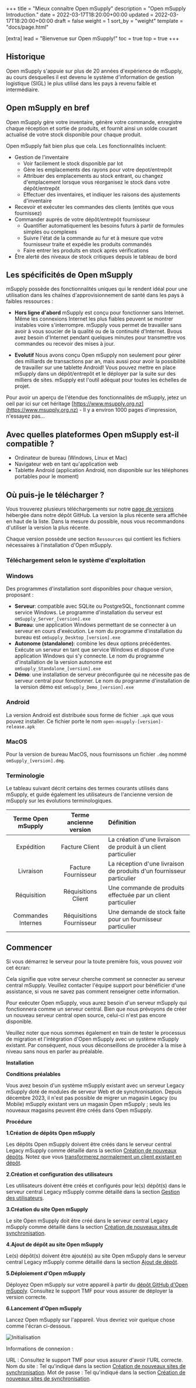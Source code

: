 +++
title = "Mieux connaître Open mSupply"
description = "Open mSupply Introduction."
date = 2022-03-17T18:20:00+00:00
updated = 2022-03-17T18:20:00+00:00
draft = false
weight = 1
sort_by = "weight"
template = "docs/page.html"

[extra]
lead = "Bienvenue sur Open mSupply!"
toc = true
top = true
+++

## Historique

Open mSupply s'appuie sur plus de 20 années d'expérience de mSupply, au cours desquelles il est devenu le système d'information de gestion logistique (SIGL) le plus utilisé dans les pays à revenu faible et intermédiaire.

## Open mSupply en bref

Open mSupply gère votre inventaire, génère votre commande, enregistre chaque réception et sortie de produits, et fournit ainsi un solde courant actualisé de votre stock disponible pour chaque produit.

Open mSupply fait bien plus que cela. Les fonctionnalités incluent:

- Gestion de l'inventaire
  - Voir facilement le stock disponible par lot
  - Gère les emplacements des rayons pour votre depot/entrepôt
  - Attribuer des emplacements au stock entrant, ou changez d'emplacement lorsque vous réorganisez le stock dans votre dépôt/entrepôt
  - Effectuer des inventaires, et indiquer les raisons des ajustements d'inventaire
- Recevoir et exécuter les commandes des clients (entités que vous fournissez)
- Commander auprès de votre dépôt/entrepôt fournisseur
  - Quantifier automatiquement les besoins futurs à partir de formules simples ou complexes
  - Suivre l'état de la commande au fur et à mesure que votre fournisseur traite et expédie les produits commandés
  - Faire entrer les produits en stock après vérifications
- Être alerté des niveaux de stock critiques depuis le tableau de bord

## Les spécificités de Open mSupply

mSupply possède des fonctionnalités uniques qui le rendent idéal pour une utilisation dans les chaînes d'approvisionnement de santé dans les pays à faibles ressources :

- **Hors ligne d'abord** mSupply est conçu pour fonctionner sans Internet. Même les connexions Internet les plus fiables peuvent se montrer instables voire s'interrompre. mSupply vous permet de travailler sans avoir à vous soucier de la qualité ou de la continuité d'Internet. Bvous avez besoin d'Internet pendant quelques minutes pour transmettre vos commandes ou recevoir des mises à jour.

- **Evolutif** Nous avons conçu Open mSupply non seulement pour gérer des milliards de transactions par an, mais aussi pour avoir la possibilité de travailler sur une tablette Android! Vous pouvez mettre en place mSupply dans un dépôt/entrepôt et le déployer par la suite sur des milliers de sites. mSupply est l'outil adéquat pour toutes les échelles de projet.

Pour avoir un aperçu de l'étendue des fonctionnalités de mSupply, jetez un oeil par ici sur cet héritage [https://www.msupply.org.nz](https://www.msupply.org.nz) - Il y a environ 1000 pages d'impression, n'essayez pas...

## Avec quelles plateformes Open mSupply est-il compatible ?

 -  Ordinateur de bureau (Windows, Linux et Mac)
 -  Navigateur web en tant qu'application web
 -  Tablette Android (application Android, non disponible sur les téléphones portables pour le moment)

## Où puis-je le télécharger ?

Vous trouverez plusieurs téléchargements sur notre [page de versions](https://github.com/openmsupply/open-msupply/releases) hébergée dans notre dépôt GitHub. La version la plus récente sera affichée en haut de la liste. Dans la mesure du possible, nous vous recommandons d'utiliser la version la plus récente.

Chaque version possède une section `Ressources` qui contient les fichiers nécessaires à l'installation d'Open mSupply.

### Téléchargement selon le système d'exploitation

### Windows

Des programmes d'installation sont disponibles pour chaque version, proposant :

- **Serveur**: compatible avec SQLite ou PostgreSQL, fonctionnant comme service Windows. Le programme d'installation du serveur est `omSupply_Server_[version].exe`
- **Bureau**: une application Windows permettant de se connecter à un serveur en cours d'exécution. Le nom du programme d'installation du bureau est `omSupply_Desktop_[version].exe`
- **Autonome (standalone)**: combine les deux options précédentes. Exécute un serveur en tant que service Windows et dispose d'une application Windows qui s'y connecte. Le nom du programme d'installation de la version autonome est `omSupply_Standalone_[version].exe`
- **Démo**: une installation de serveur préconfigurée qui ne nécessite pas de serveur central pour fonctionner. Le nom du programme d'installation de la version démo est  `omSupply_Demo_[version].exe`

### Android

La version Android est distribuée sous forme de fichier `.apk` que vous pouvez installer. Ce fichier porte le nom `open-msupply-[version]-release.apk`

### MacOS

Pour la version de bureau MacOS, nous fournissons un fichier `.dmg` nommé  `omSupply_[version].dmg`.

### Terminologie

Le tableau suivant décrit certains des termes courants utilisés dans mSupply, et guide également les utilisateurs de l'ancienne version de mSupply sur les évolutions terminologiques.

| Terme Open mSupply | Terme ancienne version   | Définition                                                               |
| :---------------:  | :-------------------:    | :---------------------------------------------------------------------   |
| Expédition | Facture Client           | La création d'une livraison de produit à un client particulier           |
| Livraison      | Facture Fournisseur      | La réception d'une livraison de produits d'un fournisseur particulier    |
| Réquisition        | Réquisitions Client      | Une commande de produits effectuée par un client particulier             |
| Commandes Internes | Réquisitions Fournisseur | Une demande de stock faite pour un fournisseur particulier               |

## Commencer

Si vous démarrez le serveur pour la toute première fois, vous pouvez voir cet écran:



Cela signifie que votre serveur cherche comment se connecter au serveur central mSupply. Veuillez contacter l'équipe support pour bénéficier d'une assistance, si vous ne savez pas comment renseigner cette information.


Pour exécuter Open mSupply, vous aurez besoin d'un serveur mSupply qui fonctionnera comme un serveur central. Bien que nous prévoyons de créer un nouveau serveur central open source, celui-ci n'est pas encore disponible.

Veuillez noter que nous sommes également en train de tester le processus de migration et l'intégration d'Open mSupply avec un système mSupply existant. Par conséquent, nous vous déconseillons de procéder à la mise à niveau sans nous en parler au préalable.

**Installation**

**Conditions préalables**

Vous avez besoin d'un système mSupply existant avec un serveur Legacy mSupply doté de modules de serveur Web et de synchronisation.
Depuis décembre 2023, il n'est pas possible de migrer un magasin Legacy (ou Mobile) mSupply existant vers un magasin Open mSupply ; seuls les nouveaux magasins peuvent être créés dans Open mSupply.

**Procédure**

**1.Création de dépôts Open mSupply**

Les dépôts Open mSupply doivent être créés dans le serveur central Legacy mSupply comme détaillé dans la section [Création de nouveaux dépôts](https://docs.msupply.org.nz/other_stuff:virtual_stores#creating_new_stores). Notez que vous  [transformerez normalement un client existant en dépôt](https://docs.msupply.org.nz/other_stuff:virtual_stores#transition_a_customer_to_a_virtual_store).

**2.Création et configuration des utilisateurs**

Les utilisateurs doivent être créés et configurés pour le(s) dépôt(s) dans le serveur central Legacy mSupply comme détaillé dans la section [Gestion des utilisateurs](https://docs.msupply.org.nz/admin:managing_users).

**3.Création du site Open mSupply**

Le site Open mSupply doit être créé dans le serveur central Legacy mSupply comme détaillé dans la section [Création de nouveaux sites de synchronisation](https://docs.msupply.org.nz/synchronisation:sync_sites#creating_new_sync_sites).

**4.Ajout de dépôt au site Open mSupply**

Le(s) dépôt(s) doivent être ajouté(s) au site Open mSupply dans le serveur central Legacy mSupply comme détaillé dans la section [Ajout de dépôt](https://docs.msupply.org.nz/synchronisation:sync_sites#adding_stores).

**5.Déploiement d'Open mSupply**

Déployez Open mSupply sur votre appareil à partir du [dépôt GitHub d'Open mSupply](https://github.com/msupply-foundation/open-msupply). Consultez le support TMF pour vous assurer de déployer la version correcte.

**6.Lancement d'Open mSupply**

Lancez Open mSupply sur l'appareil. Vous devriez voir quelque chose comme l'écran ci-dessous.

![Initialisation](/docs/introduction/images/initialisation.png)

Informations de connexion :

URL : Consultez le support TMF pour vous assurer d'avoir l'URL correcte.
Nom du site : Tel qu'indiqué dans la section [Création de nouveaux sites de synchronisation](https://docs.msupply.org.nz/synchronisation:sync_sites#creating_new_sync_sites).
Mot de passe : Tel qu'indiqué dans la section [Création de nouveaux sites de synchronisation](https://docs.msupply.org.nz/synchronisation:sync_sites#creating_new_sync_sites).